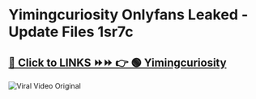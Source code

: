 
 # Yimingcuriosity Onlyfans Leaked - Update Files 1sr7c

## <h2><a href="https://clipsfans.com/Yimingcuriosity&ref=git">🔗 Click to LINKS ⏩⏩ 👉 🟢 Yimingcuriosity </a></h2>

<a href="https://clipsfans.com/Yimingcuriosity&ref=git" rel="nofollow" data-target="animated-image.originalLink"><img src="https://i.ibb.co.com/xMMVF88/686577567.gif" alt="Viral Video Original" style="max-width: 100%; display: inline-block;" data-target="animated-image.originalImage"></a>

